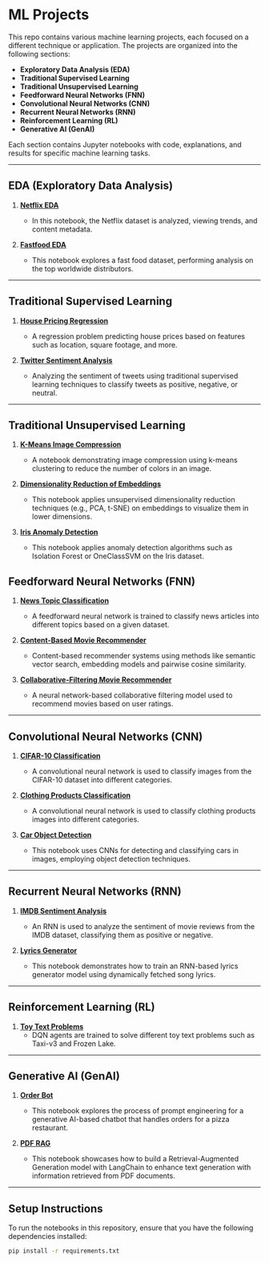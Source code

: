 # ML Projects

This repo contains various machine learning projects, each focused on a different technique or application. The projects are organized into the following sections:

- **Exploratory Data Analysis (EDA)**
- **Traditional Supervised Learning**
- **Traditional Unsupervised Learning**
- **Feedforward Neural Networks (FNN)**
- **Convolutional Neural Networks (CNN)**
- **Recurrent Neural Networks (RNN)**
- **Reinforcement Learning (RL)**
- **Generative AI (GenAI)**

Each section contains Jupyter notebooks with code, explanations, and results for specific machine learning tasks.

---

## EDA (Exploratory Data Analysis)
   
1. **[Netflix EDA](EDA/Netflix/NetflixAnalysis.ipynb)**  
   - In this notebook, the Netflix dataset is analyzed, viewing trends, and content metadata.

1. **[Fastfood EDA](EDA/FastFood/TopFastFoodAnalysis.ipynb)**  
   - This notebook explores a fast food dataset, performing analysis on the top worldwide distributors.

---

## Traditional Supervised Learning

1. **[House Pricing Regression](Supervised/Regression/HousingPrice.ipynb)**  
   - A regression problem predicting house prices based on features such as location, square footage, and more.

1. **[Twitter Sentiment Analysis](Supervised/Classification/TwitterSentimentAnalysis.ipynb)**  
   - Analyzing the sentiment of tweets using traditional supervised learning techniques to classify tweets as positive, negative, or neutral.

---

## Traditional Unsupervised Learning

1. **[K-Means Image Compression](Unsupervised/KMeans/ImageCompression.ipynb)**  
   - A notebook demonstrating image compression using k-means clustering to reduce the number of colors in an image.

2. **[Dimensionality Reduction of Embeddings](Unsupervised/DimReduction/EmbeddingVisualization.ipynb)**  
   - This notebook applies unsupervised dimensionality reduction techniques (e.g., PCA, t-SNE) on embeddings to visualize them in lower dimensions.

3. **[Iris Anomaly Detection](Unsupervised/AnomalyDetection/IrisAnomalyDetection.ipynb)**  
   - This notebook applies anomaly detection algorithms such as Isolation Forest or OneClassSVM on the Iris dataset.

## Feedforward Neural Networks (FNN)

1. **[News Topic Classification](FNN/Classification/News_Classification.ipynb)**  
   - A feedforward neural network is trained to classify news articles into different topics based on a given dataset.

1. **[Content-Based Movie Recommender](FNN/Recommender/MovieRecommender-ContentBasedFiltering.ipynb)**  
   - Content-based recommender systems using methods like semantic vector search, embedding models and pairwise cosine similarity.

1. **[Collaborative-Filtering Movie Recommender](FNN/Recommender/MovieRecommender-CollaborativeFiltering.ipynb)**  
   - A neural network-based collaborative filtering model used to recommend movies based on user ratings.

---

## Convolutional Neural Networks (CNN)

1. **[CIFAR-10 Classification](CNN/ImageClassification/CIFAR-10.ipynb)**  
   - A convolutional neural network is used to classify images from the CIFAR-10 dataset into different categories.

1. **[Clothing Products Classification](CNN/ImageClassification/Fashion_MNIST.ipynb)**  
   - A convolutional neural network is used to classify clothing products images into different categories.

1. **[Car Object Detection](CNN/ObjectDetection/CarsDetection.ipynb)**  
   - This notebook uses CNNs for detecting and classifying cars in images, employing object detection techniques.

---

## Recurrent Neural Networks (RNN)

1. **[IMDB Sentiment Analysis](RNN/SentimentAnalysis/IMDB_Reviews.ipynb)**  
   - An RNN is used to analyze the sentiment of movie reviews from the IMDB dataset, classifying them as positive or negative.

1. **[Lyrics Generator](RNN/TextGeneration/LyricsGenerator.ipynb)**
   - This notebook demonstrates how to train an RNN-based lyrics generator model using dynamically fetched song lyrics.
   
---

## Reinforcement Learning (RL)

1. **[Toy Text Problems](RL/ToyText_Problems.ipynb)**  
   - DQN agents are trained to solve different toy text problems such as Taxi-v3 and Frozen Lake.

---

## Generative AI (GenAI)

1. **[Order Bot](GenAI/PromptEng/OrderBot.ipynb)**  
   - This notebook explores the process of prompt engineering for a generative AI-based chatbot that handles orders for a pizza restaurant.

1. **[PDF RAG](GenAI/RAG/PDF_RAG.ipynb)**  
   - This notebook showcases how to build a Retrieval-Augmented Generation model with LangChain to enhance text generation with information retrieved from PDF documents.

---

## Setup Instructions

To run the notebooks in this repository, ensure that you have the following dependencies installed:

```bash
pip install -r requirements.txt
```


